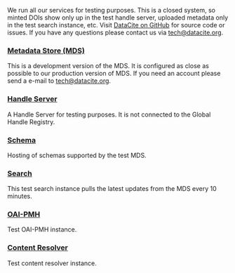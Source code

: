 We run all our services for testing purposes. This is a closed system, so minted DOIs show only up in the test handle server, uploaded metadata only in the test search instance, etc. Visit [DataCite on GitHub](http://github.com/datacite/) for source code or issues. If you have any questions please contact us via [tech@datacite.org](mailto:tech@datacite.org).

### [Metadata Store (MDS)](https://mds.test.datacite.org)
This is a development version of the MDS. It is configured as close as possible to our production version of MDS. If you need an account please send a e-mail to [tech@datacite.org](mailto:tech@datacite.org).

### [Handle Server](https://handle.test.datacite.org)
A Handle Server for testing purposes. It is not connected to the Global Handle Registry.

### [Schema](https://schema.test.datacite.org)
Hosting of schemas supported by the test MDS.

### [Search](https://search.test.datacite.org)
This test search instance pulls the latest updates from the MDS every 10 minutes.

### [OAI-PMH](https://oai.test.datacite.org)
Test OAI-PMH instance.

### [Content Resolver](https://data.test.datacite.org)
Test content resolver instance.

